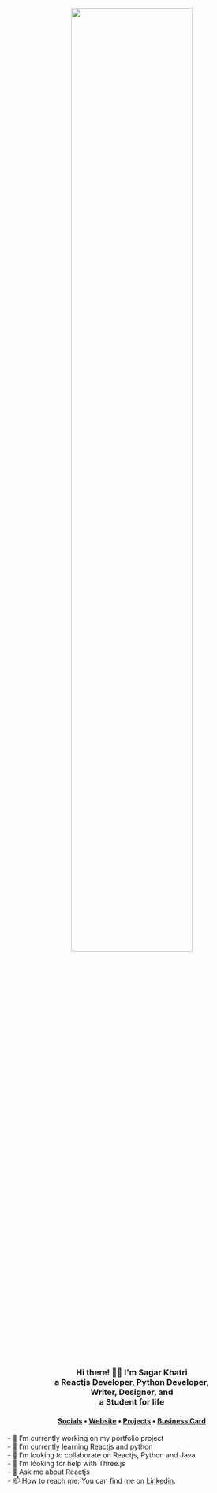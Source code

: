 
<div align="center">    
  <img src="https://rishavanand.github.io/static/images/greetings.gif" align="center" style="width: 70%"/>
  <br>
  <h3> Hi there! 👋🤓 I'm Sagar Khatri<br>a Reactjs Developer, Python Developer, <br>Writer, Designer, and<br> a Student for life</h3>
<h4> <a href="https://www.linkedin.com/in/sagarkhatri">Socials</a> • <a href="https://devsagarkhatri.github.io/">Website</a> • <a href="https://devsagarkhatri.github.io/#projects">Projects</a> • <a href="https://devsagarkhatri.github.io/#contact">Business Card</a> </h4>
</div>
<div>
- 🔭 I’m currently working on my portfolio project<br/>
- 🌱 I’m currently learning Reactjs and python<br/>
- 👯 I’m looking to collaborate on Reactjs, Python and Java<br/>
- 🤔 I’m looking for help with Three.js<br/>
- 💬 Ask me about Reactjs<br/>
- 📫 How to reach me: You can find me on <a href="https://www.linkedin.com/in/sagarkhatri">Linkedin</a>.<br/>


<!-- Resources -->
[3.2]: https://raw.githubusercontent.com/MartinHeinz/MartinHeinz/master/linkedin-3-16.png (LinkedIn icon without padding)
[3]: https://www.linkedin.com/in/sagarkhatri/
</div>
